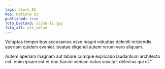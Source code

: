 ```yaml
---
tags: block_01
kop: Ratione 03
published: true
foto_bestand: slide-13.jpg
foto_alt: alt_value
---
```


Voluptas temporibus accusamus esse magni voluptas deleniti reiciendis aperiam quidem eveniet.  beatae eligendi autem rerum vero aliquam.

Autem aperiam magnam aut labore cumque explicabo laudantium architecto est. enim ipsam est et non harum veniam natus suscipit delectus qui et."
